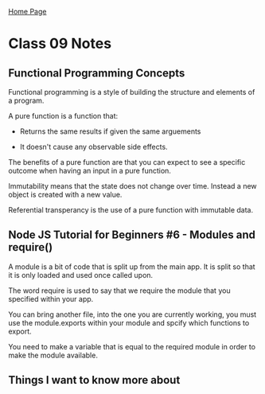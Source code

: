 [Home Page](https://devaoc.github.io/reading-notes/)

# Class 09 Notes

## Functional Programming Concepts

Functional programming is a style of building the structure and elements of a program.

A pure function is a function that:

- Returns the same results if given the same arguements

- It doesn't cause any observable side effects.

The benefits of a pure function are that you can expect to see a specific outcome when having an input in a pure function.

Immutability means that the state does not change over time. Instead a new object is created with a new value.

Referential transperancy is the use of a pure function with immutable data.

## Node JS Tutorial for Beginners #6 - Modules and require()

A module is a bit of code that is split up from the main app. It is split so that it is only loaded and used once called upon.

The word require is used to say that we require the module that you specified within your app.

You can bring another file, into the one you are currently working, you must use the module.exports within your module and spcify which functions to export.

You need to make a variable that is equal to the required module in order to make the module available.

## Things I want to know more about
